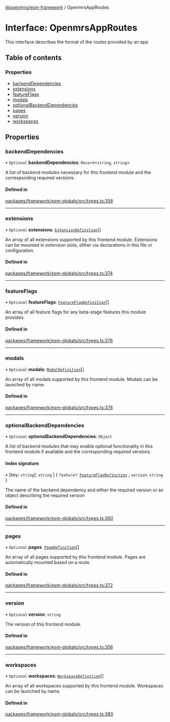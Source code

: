 [@openmrs/esm-framework](../API.md) / OpenmrsAppRoutes

# Interface: OpenmrsAppRoutes

This interface describes the format of the routes provided by an app

## Table of contents

### Properties

- [backendDependencies](OpenmrsAppRoutes.md#backenddependencies)
- [extensions](OpenmrsAppRoutes.md#extensions)
- [featureFlags](OpenmrsAppRoutes.md#featureflags)
- [modals](OpenmrsAppRoutes.md#modals)
- [optionalBackendDependencies](OpenmrsAppRoutes.md#optionalbackenddependencies)
- [pages](OpenmrsAppRoutes.md#pages)
- [version](OpenmrsAppRoutes.md#version)
- [workspaces](OpenmrsAppRoutes.md#workspaces)

## Properties

### backendDependencies

• `Optional` **backendDependencies**: `Record`<`string`, `string`\>

A list of backend modules necessary for this frontend module and the corresponding required versions.

#### Defined in

[packages/framework/esm-globals/src/types.ts:358](https://github.com/openmrs/openmrs-esm-core/blob/main/packages/framework/esm-globals/src/types.ts#L358)

___

### extensions

• `Optional` **extensions**: [`ExtensionDefinition`](../API.md#extensiondefinition)[]

An array of all extensions supported by this frontend module. Extensions can be mounted in extension slots, either via declarations in this file or configuration.

#### Defined in

[packages/framework/esm-globals/src/types.ts:374](https://github.com/openmrs/openmrs-esm-core/blob/main/packages/framework/esm-globals/src/types.ts#L374)

___

### featureFlags

• `Optional` **featureFlags**: [`FeatureFlagDefinition`](FeatureFlagDefinition.md)[]

An array of all feature flags for any beta-stage features this module provides.

#### Defined in

[packages/framework/esm-globals/src/types.ts:376](https://github.com/openmrs/openmrs-esm-core/blob/main/packages/framework/esm-globals/src/types.ts#L376)

___

### modals

• `Optional` **modals**: [`ModalDefinition`](../API.md#modaldefinition)[]

An array of all modals supported by this frontend module. Modals can be launched by name.

#### Defined in

[packages/framework/esm-globals/src/types.ts:378](https://github.com/openmrs/openmrs-esm-core/blob/main/packages/framework/esm-globals/src/types.ts#L378)

___

### optionalBackendDependencies

• `Optional` **optionalBackendDependencies**: `Object`

A list of backend modules that may enable optional functionality in this frontend module if available and the corresponding required versions.

#### Index signature

▪ [key: `string`]: `string` \| { `feature?`: [`FeatureFlagDefinition`](FeatureFlagDefinition.md) ; `version`: `string`  }

The name of the backend dependency and either the required version or an object describing the required version

#### Defined in

[packages/framework/esm-globals/src/types.ts:360](https://github.com/openmrs/openmrs-esm-core/blob/main/packages/framework/esm-globals/src/types.ts#L360)

___

### pages

• `Optional` **pages**: [`PageDefinition`](../API.md#pagedefinition)[]

An array of all pages supported by this frontend module. Pages are automatically mounted based on a route.

#### Defined in

[packages/framework/esm-globals/src/types.ts:372](https://github.com/openmrs/openmrs-esm-core/blob/main/packages/framework/esm-globals/src/types.ts#L372)

___

### version

• `Optional` **version**: `string`

The version of this frontend module.

#### Defined in

[packages/framework/esm-globals/src/types.ts:356](https://github.com/openmrs/openmrs-esm-core/blob/main/packages/framework/esm-globals/src/types.ts#L356)

___

### workspaces

• `Optional` **workspaces**: [`WorkspaceDefinition`](../API.md#workspacedefinition)[]

An array of all workspaces supported by this frontend module. Workspaces can be launched by name.

#### Defined in

[packages/framework/esm-globals/src/types.ts:380](https://github.com/openmrs/openmrs-esm-core/blob/main/packages/framework/esm-globals/src/types.ts#L380)
